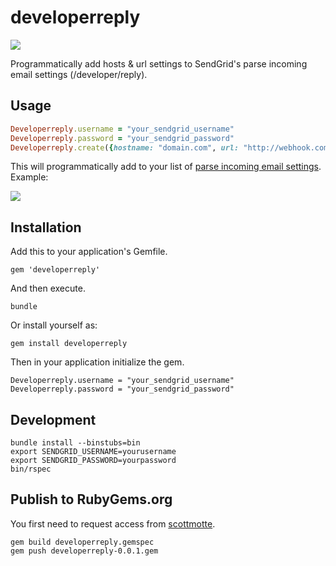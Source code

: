 # developerreply

![](https://raw.githubusercontent.com/scottmotte/developerreply/master/developerreply.jpg)

Programmatically add hosts & url settings to SendGrid's parse incoming email settings (/developer/reply).

## Usage

```ruby
Developerreply.username = "your_sendgrid_username"
Developerreply.password = "your_sendgrid_password"
Developerreply.create({hostname: "domain.com", url: "http://webhook.com/wherever"})
```

This will programmatically add to your list of [parse incoming email settings](https://sendgrid.com/developer/reply). Example:

![](https://raw.githubusercontent.com/scottmotte/developerreply/master/developerreply-0.png)

## Installation

Add this to your application's Gemfile.

```
gem 'developerreply'
```

And then execute.

```
bundle
```

Or install yourself as:

```
gem install developerreply
```

Then in your application initialize the gem.

```
Developerreply.username = "your_sendgrid_username"
Developerreply.password = "your_sendgrid_password"
```

## Development

```
bundle install --binstubs=bin
export SENDGRID_USERNAME=yourusername
export SENDGRID_PASSWORD=yourpassword
bin/rspec
```

## Publish to RubyGems.org

You first need to request access from [scottmotte](http://github.com/scottmotte).

```
gem build developerreply.gemspec
gem push developerreply-0.0.1.gem
```
